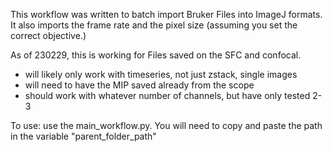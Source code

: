 This workflow was written to batch import Bruker Files into ImageJ formats. It also imports the frame rate and the pixel size (assuming you set the correct objective.)

As of 230229, this is working for Files saved on the SFC and confocal.
- will likely only work with timeseries, not just zstack, single images
- will need to have the MIP saved already from the scope
- should work with whatever number of channels, but have only tested 2-3

To use: use the main_workflow.py. You will need to copy and paste the path in the variable "parent_folder_path"